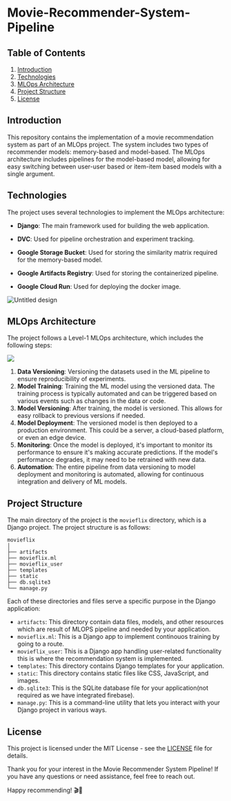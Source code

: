 # Movie-Recommender-System-Pipeline

## Table of Contents
1. [Introduction](#introduction)
2. [Technologies](#technologies)
3. [MLOps Architecture](#mlops-architecture)
4. [Project Structure](#project-structure)
5. [License](#License)

## Introduction
This repository contains the implementation of a movie recommendation system as part of an MLOps project. The system includes two types of recommender models: memory-based and model-based. The MLOps architecture includes pipelines for the model-based model, allowing for easy switching between user-user based or item-item based models with a single argument.

## Technologies
The project uses several technologies to implement the MLOps architecture:

- **Django**: The main framework used for building the web application.
  
- **DVC**: Used for pipeline orchestration and experiment tracking.
  
- **Google Storage Bucket**: Used for storing the similarity matrix required for the memory-based model.
  
- **Google Artifacts Registry**: Used for storing the containerized pipeline.

- **Google Cloud Run**: Used for deploying the docker image.

![Untitled design](https://github.com/Padmanabhan100/Movie-Recommender-System-Pipeline/assets/73405735/8efa82b5-cdb2-4036-91fa-ff3c0fee0077)


## MLOps Architecture
The project follows a Level-1 MLOps architecture, which includes the following steps:

<img src="https://cloud.google.com/static/architecture/images/mlops-continuous-delivery-and-automation-pipelines-in-machine-learning-3-ml-automation-ct.svg">

1. **Data Versioning**: Versioning the datasets used in the ML pipeline to ensure reproducibility of experiments.
2. **Model Training**: Training the ML model using the versioned data. The training process is typically automated and can be triggered based on various events such as changes in the data or code.
3. **Model Versioning**: After training, the model is versioned. This allows for easy rollback to previous versions if needed.
4. **Model Deployment**: The versioned model is then deployed to a production environment. This could be a server, a cloud-based platform, or even an edge device.
5. **Monitoring**: Once the model is deployed, it's important to monitor its performance to ensure it's making accurate predictions. If the model's performance degrades, it may need to be retrained with new data.
6. **Automation**: The entire pipeline from data versioning to model deployment and monitoring is automated, allowing for continuous integration and delivery of ML models.

## Project Structure
The main directory of the project is the `movieflix` directory, which is a Django project. The project structure is as follows:

```
movieflix
│
├── artifacts
├── movieflix.ml
├── movieflix_user
├── templates
├── static
├── db.sqlite3
└── manage.py
```

Each of these directories and files serve a specific purpose in the Django application:

- `artifacts`: This directory contain data files, models, and other resources which are result of MLOPS pipeline and needed by your application.
- `movieflix.ml`: This is a Django app to implement continouos training by going to a route.
- `movieflix_user`: This is a Django app handling user-related functionality this is where the recommendation system is implemented.
- `templates`: This directory contains Django templates for your application.
- `static`: This directory contains static files like CSS, JavaScript, and images.
- `db.sqlite3`: This is the SQLite database file for your application(not required as we have integrated firebase).
- `manage.py`: This is a command-line utility that lets you interact with your Django project in various ways.

## License
This project is licensed under the MIT License - see the [LICENSE](LICENSE) file for details.

Thank you for your interest in the Movie Recommender System Pipeline! If you have any questions or need assistance, feel free to reach out.

Happy recommending! 🎬🍿